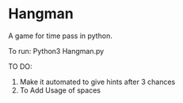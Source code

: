 # Hangman
A game for time pass in python.


To run:
Python3 Hangman.py

TO DO:
1. Make it automated to give hints after 3 chances
2. To Add Usage of spaces
